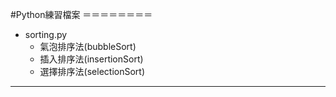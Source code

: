 #Python練習檔案
＝＝＝＝＝＝＝＝

* sorting.py
  * 氣泡排序法(bubbleSort)
  * 插入排序法(insertionSort)
  * 選擇排序法(selectionSort)



***
